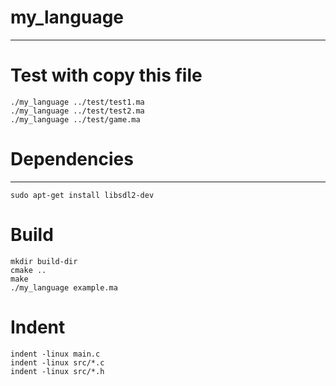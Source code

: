 # my_language

---

# Test with copy this file

```
./my_language ../test/test1.ma
./my_language ../test/test2.ma
./my_language ../test/game.ma
```

# Dependencies

---

```
sudo apt-get install libsdl2-dev
```


# Build

```
mkdir build-dir
cmake ..
make 
./my_language example.ma
```

# Indent

```
indent -linux main.c
indent -linux src/*.c
indent -linux src/*.h
```
